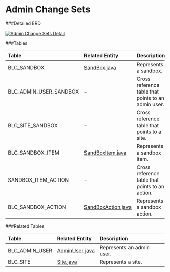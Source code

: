 # Admin Change Sets



###Detailed ERD

[![Admin Change Sets Detail](dataModel/AdminChangeSetsDetailedERD.png)](_img/dataModel/AdminChangeSetsDetailedERD.png)

###Tables

| Table               | Related Entity    | Description                                         |
|:--------------------|:------------------|:----------------------------------------------------|
|BLC_SANDBOX          | [SandBox.java](http://javadoc.broadleafcommerce.org/current/common/org/broadleafcommerce/common/sandbox/domain/SandBox.html)          | Represents a sandbox.  |
|BLC_ADMIN_USER_SANDBOX   | -      | Cross reference table that points to an admin user.  |
|BLC_SITE_SANDBOX     | -          | Cross reference table that points to a site.  |
|BLC_SANDBOX_ITEM     | [SandBoxItem.java](http://javadoc.broadleafcommerce.org/current/open-admin-platform/org/broadleafcommerce/openadmin/server/domain/SandBoxItem.html)          | Represents a sandbox item.  |
|SANDBOX_ITEM_ACTION  | -          | Cross reference table that points to an action.  |
|BLC_SANDBOX_ACTION   | [SandBoxAction.java](http://javadoc.broadleafcommerce.org/current/open-admin-platform/org/broadleafcommerce/openadmin/server/domain/SandBoxAction.html)          | Represents a sandbox action.  |

###Related Tables

| Table               | Related Entity    | Description                                         |
|:--------------------|:------------------|:----------------------------------------------------|
|BLC_ADMIN_USER       | [AdminUser.java](http://javadoc.broadleafcommerce.org/current/open-admin-platform/org/broadleafcommerce/openadmin/server/security/domain/AdminUser.html)          | Represents an admin user.  |
|BLC_SITE             | [Site.java](http://javadoc.broadleafcommerce.org/current/common/org/broadleafcommerce/common/site/domain/Site.html)         | Represents a site.  |
